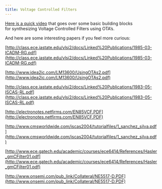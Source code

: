 ```yaml
---
title: Voltage Controlled Filters
---
```


[Here is a quick video](https://youtu.be/qKBR2kDiRaI)
that goes over some basic building blocks for synthesizing Voltage Controlled 
Filters using OTA’s.

And here are some interesting papers if you feel more curious:

[http://class.ece.iastate.edu/vlsi2/docs/Linked%20Publications/1985-03-ICADM-RG.pdf](http://class.ece.iastate.edu/vlsi2/docs/Linked%20Publications/1985-03-ICADM-RG.pdf)

[http://www.idea2ic.com/LM13600/UsingOTAs2.pdf](http://www.idea2ic.com/LM13600/UsingOTAs2.pdf)

[http://class.ece.iastate.edu/vlsi2/docs/Linked%20Publications/1983-05-ISCAS-RL.pdf](http://class.ece.iastate.edu/vlsi2/docs/Linked%20Publications/1983-05-ISCAS-RL.pdf)

[http://electronotes.netfirms.com/EN85VCF.PDF](http://electronotes.netfirms.com/EN85VCF.PDF)

[http://www.cmsworldwide.com/iscas2004/tutorialfiles/1_sanchez_silva.pdf](http://www.cmsworldwide.com/iscas2004/tutorialfiles/1_sanchez_silva.pdf)

[http://www.ece.gatech.edu/academic/courses/ece6414/References/Hasler_gmCFilter01.pdf](http://www.ece.gatech.edu/academic/courses/ece6414/References/Hasler_gmCFilter01.pdf)

[http://www.onsemi.com/pub_link/Collateral/NE5517-D.PDF](http://www.onsemi.com/pub_link/Collateral/NE5517-D.PDF)

